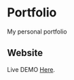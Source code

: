 # Portfolio
My personal portfolio

## Website
<p>Live DEMO <a href="https://armaandas-portfolio.netlify.app" target="_blank">Here</a>.</p>
